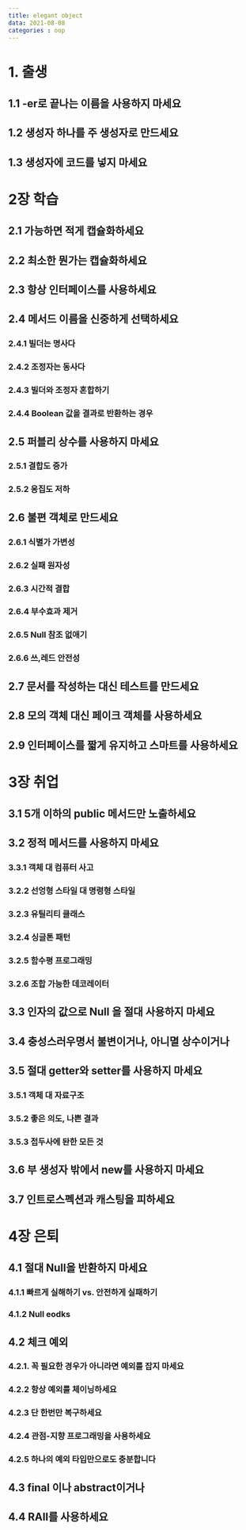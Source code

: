 ```yaml
---
title: elegant object
data: 2021-08-08
categories : oop
---
```


# 1. 출생
## 1.1 -er로 끝나는 이름을 사용하지 마세요
## 1.2 생성자 하나를 주 생성자로 만드세요
## 1.3 생성자에 코드를 넣지 마세요

# 2장 학습
## 2.1 가능하면 적게 캡슐화하세요
## 2.2 최소한 뭔가는 캡슐화하세요
## 2.3 항상 인터페이스를 사용하세요
## 2.4 메서드 이름을 신중하게 선택하세요
### 2.4.1 빌더는 명사다
### 2.4.2 조정자는 동사다
### 2.4.3 빌더와 조정자 혼합하기
### 2.4.4 Boolean 값을 결과로 반환하는 경우
## 2.5 퍼블리 상수를 사용하지 마세요
### 2.5.1 결합도 증가
### 2.5.2 응집도 저하
## 2.6 불편 객체로 만드세요
### 2.6.1 식별가 가변성
### 2.6.2 실패 원자성
### 2.6.3 시간적 결합
### 2.6.4 부수효과 제거
### 2.6.5 Null 참조 없애기
### 2.6.6 쓰,레드 안전성
## 2.7 문서를 작성하는 대신 테스트를 만드세요
## 2.8 모의 객체 대신 페이크 객체를 사용하세요
## 2.9 인터페이스를 짧게 유지하고 스마트를 사용하세요

# 3장 취업
## 3.1 5개 이하의 public 메서드만 노출하세요
## 3.2 정적 메서드를 사용하지 마세요
### 3.3.1 객체 대 컴퓨터 사고
### 3.2.2 선엉형 스타일 대 명령형 스타일
### 3.2.3 유틸리티 클래스
### 3.2.4 싱글톤 패턴
### 3.2.5 함수평 프로그래밍 
### 3.2.6 조합 가능한 데코레이터
## 3.3 인자의 값으로 Null 을 절대 사용하지 마세요
## 3.4 충성스러우명서 불변이거나, 아니멸 상수이거나
## 3.5 절대 getter와 setter를 사용하지 마세요
### 3.5.1 객체 대 자료구조
### 3.5.2 좋은 의도, 나쁜 결과
### 3.5.3 접두사에 돤한 모든 것
## 3.6 부 생성자 밖에서 new를 사용하지 마세요
## 3.7 인트로스펙션과 캐스팅을 피하세요

# 4장 은퇴
## 4.1 절대 Null을 반환하지 마세요
### 4.1.1 빠르게 실해하기 vs. 안전하게 실패하기
### 4.1.2 Null eodks
## 4.2 체크 예외
### 4.2.1. 꼭 필요한 경우가 아니라면 예외를 잡지 마세요
### 4.2.2 항상 예외를 체이닝하세요
### 4.2.3 단 한번만 복구하세요
### 4.2.4 관점-지향 프로그래밍을 사용하세요
### 4.2.5 하나의 예외 타입만으로도 충분합니다
## 4.3 final 이나 abstract이거나
## 4.4 RAII를 사용하세요
